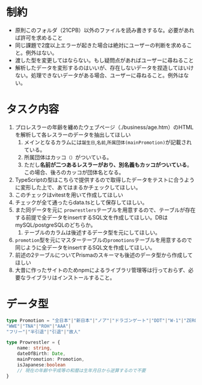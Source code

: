 # 制約
- 原則このフォルダ（21CPB）以外のファイルを読み書きするな。必要があれば許可を求めること
- 同じ課題で2度以上エラーが起きた場合は絶対にユーザーの判断を求めること。例外はない。
- 渡した型を変更してはならない。もし疑問点があればユーザーに尋ねること
- 解析したデータを変形するのはいいが、存在しないデータを捏造してはいけない。処理できないデータがある場合、ユーザーに尋ねること。例外はない。

# タスク内容

1. プロレスラーの年齢を纏めたウェブページ（./business/age.htm）のHTMLを解析して各レスラーのデータを抽出してほしい
	1. メインとなるカラムには`誕生日`,`名前`,`所属団体(mainPromotion)`が記載されている。
	2. 所属団体はカッコ`（）`がついている。
	3. ただし**名前が二つあるレスラーがおり、別名義もカッコがついている**。この場合、後ろのカッコが団体名となる。
2. TypeScriptの型はこちらで提供するので取得したデータをテストに合うように変形した上で、あてはまるかチェックしてほしい。
3. このチェックはvitestを用いて作成してほしい
4. チェックが全て通ったらdata.tsとして保存してほしい。
5. また同データを元に `prowrestlers`テーブルを用意するので、テーブルが存在する前提で全データをinsertするSQL文を作成してほしい。DBはmySQL/postgreSQLのどちらか。
	1. テーブルのカラムは後述するデータ型を元にしてほしい。
6. `promotion`型を元にマスターテーブルの`promotions`テーブルを用意するので同じように全データをinsertするSQL文を作成してほしい。
7. 前述の2テーブルについてPrismaのスキーマも後述のデータ型から作成してほしい
8. 大昔に作ったサイトのためnpmによるライブラリ管理等は行っておらず、必要なライブラリはインストールすること。

# データ型
```ts
type Promotion = "全日本"|"新日本"|"ノア"|"ドラゴンゲート"|"DDT"|"W-1"|"ZERO1"|"大日本"|"みちのく"|"IGF"|"STYLE-E"|"K-DOJO"|"666"|"FREEDOMS"|"ユニオン"|"パンクラスmission"|"ドラディション"|"ダイヤモンド"|
"WWE"|"TNA"|"ROH"|"AAA"|
"フリー"|"半引退"|"引退"|"故人"

type Prowrestler = {
	name: string,
	dateOfBirth: Date,
	mainPromotion: Promotion,
	isJapanese:boolean
	// 現在の年齢や平成等の和暦は生年月日から逆算するので不要
}

```